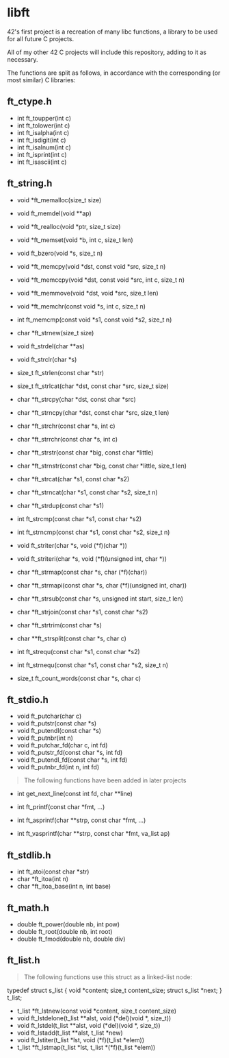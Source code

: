 # libft

42's first project is a recreation of many libc functions, a library to be used for all future C projects.

All of my other 42 C projects will include this repository, adding to it as necessary.

The functions are split as follows, in accordance with the corresponding (or most similar) C libraries:

## ft_ctype.h

   * int	ft_toupper(int c)
   * int	ft_tolower(int c)
   * int	ft_isalpha(int c)
   * int	ft_isdigit(int c)
   * int	ft_isalnum(int c)
   * int	ft_isprint(int c)
   * int	ft_isascii(int c)

## ft_string.h

   * void	\*ft_memalloc(size_t size)
   * void	ft_memdel(void \*\*ap)
   * void	\*ft_realloc(void \*ptr, size_t size)
   * void	\*ft_memset(void \*b, int c, size_t len)
   * void	ft_bzero(void \*s, size_t n)
   * void	\*ft_memcpy(void \*dst, const void \*src, size_t n)
   * void	\*ft_memccpy(void \*dst, const void \*src, int c, size_t n)
   * void	\*ft_memmove(void \*dst, void \*src, size_t len)
   * void	\*ft_memchr(const void \*s, int c, size_t n)
   * int	ft_memcmp(const void \*s1, const void \*s2, size_t n)

   * char	\*ft_strnew(size_t size)
   * void	ft_strdel(char \*\*as)
   * void	ft_strclr(char \*s)
   * size_t	ft_strlen(const char \*str)
   * size_t	ft_strlcat(char \*dst, const char \*src, size_t size)
   * char	\*ft_strcpy(char \*dst, const char \*src)
   * char	\*ft_strncpy(char \*dst, const char \*src, size_t len)
   * char	\*ft_strchr(const char \*s, int c)
   * char	\*ft_strrchr(const char \*s, int c)
   * char	\*ft_strstr(const char \*big, const char \*little)
   * char	\*ft_strnstr(const char \*big, const char \*little, size_t len)
   * char	\*ft_strcat(char \*s1, const char \*s2)
   * char	\*ft_strncat(char \*s1, const char \*s2, size_t n)
   * char	\*ft_strdup(const char \*s1)
   * int	ft_strcmp(const char \*s1, const char \*s2)
   * int	ft_strncmp(const char \*s1, const char \*s2, size_t n)
   * void	ft_striter(char \*s, void (\*f)(char \*))
   * void	ft_striteri(char \*s, void (\*f)(unsigned int, char \*))
   * char	\*ft_strmap(const char \*s, char (\*f)(char))
   * char	\*ft_strmapi(const char \*s, char (\*f)(unsigned int, char))
   * char	\*ft_strsub(const char \*s, unsigned int start, size_t len)
   * char	\*ft_strjoin(const char \*s1, const char \*s2)
   * char	\*ft_strtrim(const char \*s)
   * char	\*\*ft_strsplit(const char \*s, char c)
   * int	ft_strequ(const char \*s1, const char \*s2)
   * int	ft_strnequ(const char \*s1, const char \*s2, size_t n)
   * size_t	ft_count_words(const char \*s, char c)

## ft_stdio.h

   * void	ft_putchar(char c)
   * void	ft_putstr(const char \*s)
   * void	ft_putendl(const char \*s)
   * void	ft_putnbr(int n)
   * void	ft_putchar_fd(char c, int fd)
   * void	ft_putstr_fd(const char \*s, int fd)
   * void	ft_putendl_fd(const char \*s, int fd)
   * void	ft_putnbr_fd(int n, int fd)

   > The following functions have been added in later projects

   * int	get_next_line(const int fd, char \*\*line)

   * int	ft_printf(const char \*fmt, ...)
   * int	ft_asprintf(char \*\*strp, const char \*fmt, ...)
   * int	ft_vasprintf(char \*\*strp, const char \*fmt, va_list ap)

## ft_stdlib.h

   * int	ft_atoi(const char \*str)
   * char	\*ft_itoa(int n)
   * char	\*ft_itoa_base(int n, int base)

## ft_math.h

   * double	ft_power(double nb, int pow)
   * double	ft_root(double nb, int root)
   * double	ft_fmod(double nb, double div)

## ft_list.h

   >The following functions use this struct as a linked-list node:

   typedef struct	s_list {
	   void \*content;
	   size_t content_size;
	   struct s_list \*next;
   }				t_list;

   * t_list	\*ft_lstnew(const void \*content, size_t content_size)
   * void	ft_lstdelone(t_list \*\*alst, void (\*del)(void \*, size_t))
   * void	ft_lstdel(t_list \*\*alst, void (\*del)(void \*, size_t))
   * void	ft_lstadd(t_list \*\*alst, t_list \*new)
   * void	ft_lstiter(t_list \*lst, void (\*f)(t_list \*elem))
   * t_list	\*ft_lstmap(t_list \*lst, t_list \*(\*f)(t_list \*elem))
